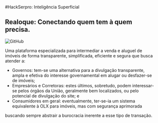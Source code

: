 #HackSerpro: Inteligência Superficial

## Realoque: Conectando quem tem à quem precisa.

![GitHub](../imgs/website.png)

Uma plataforma especializada para intermediar a venda e aluguel de imóveis de forma transparente, simplificada, eficiente e segura que busca atender a:

* Governos: tem-se uma alternativa para a divulgação transparente, ampla e efetiva do interesse governamental em alugar ou desfazer-se de imóveis;
* Empresários e Corretoras: estes últimos, sobretudo, podem interessar-se pelos órgãos da União, geralmente bem localizados, ou pelo potencial de divulgação do site; e
* Consumidores em geral: eventualmente, ter-se-ia um sistema equivalente à OLX para imóveis, mas com segurança aprimorada

buscando sempre abstrair a burocracia inerente a esse tipo de transação.

